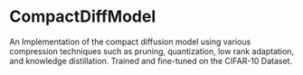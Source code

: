 # CompactDiffModel
An Implementation of the compact diffusion model using various compression techniques such as pruning, quantization, low rank adaptation, and knowledge distillation. Trained and fine-tuned on the CIFAR-10 Dataset.
